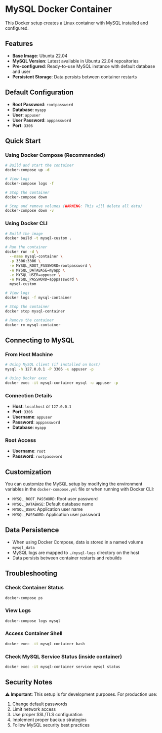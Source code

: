 # MySQL Docker Container

This Docker setup creates a Linux container with MySQL installed and configured.

## Features

- **Base Image**: Ubuntu 22.04
- **MySQL Version**: Latest available in Ubuntu 22.04 repositories
- **Pre-configured**: Ready-to-use MySQL instance with default database and user
- **Persistent Storage**: Data persists between container restarts

## Default Configuration

- **Root Password**: `rootpassword`
- **Database**: `myapp`
- **User**: `appuser`
- **User Password**: `apppassword`
- **Port**: `3306`

## Quick Start

### Using Docker Compose (Recommended)

```bash
# Build and start the container
docker-compose up -d

# View logs
docker-compose logs -f

# Stop the container
docker-compose down

# Stop and remove volumes (WARNING: This will delete all data)
docker-compose down -v
```

### Using Docker CLI

```bash
# Build the image
docker build -t mysql-custom .

# Run the container
docker run -d \
  --name mysql-container \
  -p 3306:3306 \
  -e MYSQL_ROOT_PASSWORD=rootpassword \
  -e MYSQL_DATABASE=myapp \
  -e MYSQL_USER=appuser \
  -e MYSQL_PASSWORD=apppassword \
  mysql-custom

# View logs
docker logs -f mysql-container

# Stop the container
docker stop mysql-container

# Remove the container
docker rm mysql-container
```

## Connecting to MySQL

### From Host Machine

```bash
# Using MySQL client (if installed on host)
mysql -h 127.0.0.1 -P 3306 -u appuser -p

# Using Docker exec
docker exec -it mysql-container mysql -u appuser -p
```

### Connection Details

- **Host**: `localhost` or `127.0.0.1`
- **Port**: `3306`
- **Username**: `appuser`
- **Password**: `apppassword`
- **Database**: `myapp`

### Root Access

- **Username**: `root`
- **Password**: `rootpassword`

## Customization

You can customize the MySQL setup by modifying the environment variables in the `docker-compose.yml` file or when running with Docker CLI:

- `MYSQL_ROOT_PASSWORD`: Root user password
- `MYSQL_DATABASE`: Default database name
- `MYSQL_USER`: Application user name
- `MYSQL_PASSWORD`: Application user password

## Data Persistence

- When using Docker Compose, data is stored in a named volume `mysql_data`
- MySQL logs are mapped to `./mysql-logs` directory on the host
- Data persists between container restarts and rebuilds

## Troubleshooting

### Check Container Status
```bash
docker-compose ps
```

### View Logs
```bash
docker-compose logs mysql
```

### Access Container Shell
```bash
docker exec -it mysql-container bash
```

### Check MySQL Service Status (inside container)
```bash
docker exec -it mysql-container service mysql status
```

## Security Notes

⚠️ **Important**: This setup is for development purposes. For production use:

1. Change default passwords
2. Limit network access
3. Use proper SSL/TLS configuration
4. Implement proper backup strategies
5. Follow MySQL security best practices
